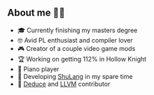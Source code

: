 ## About me 🎷🐛
- 🎓 Currently finishing my masters degree
- 🤓 Avid PL enthusiast and compiler lover
- 🎮 Creator of a couple video game mods
- 🏆 Working on getting 112% in Hollow Knight 
- 🎹 Piano player
- 📝  Developing [ShuLang](https://github.com/Temperz87/ShuLang) in my spare time
- 🎉 [Deduce](https://github.com/jsiek/deduce) and [LLVM](https://github.com/llvm/llvm-project) contributor 
